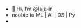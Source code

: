 - 👋 Hi, I’m @laiz-in
- noobie to ML | AI | DS | Py
-

<!---
laiz-in/laiz-in is a ✨ special ✨ repository because its `README.md` (this file) appears on your GitHub profile.
You can click the Preview link to take a look at your changes.
--->
